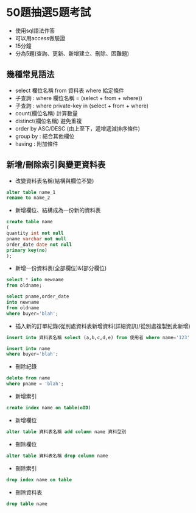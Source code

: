 # 50題抽選5題考試
- 使用sql語法作答
- 可以用access做驗證
- 15分鐘
- 分為5題(查詢、更新、新增建立、刪除、困難題)
## 幾種常見語法
- select 欄位名稱 from 資料表 where 給定條件
- 子查詢 : where 欄位名稱 = (select + from + where))
- 子查詢 : where private-key in (select + from + where)
- count(欄位名稱) 計算數量
- distinct(欄位名稱) 避免重複
- order by ASC/DESC (由上至下，遞增遞減排序條件)
- group by : 結合其他欄位
- having : 附加條件

## 新增/刪除索引與變更資料表
- 改變資料表名稱(結構與欄位不變)
``` sql
alter table name_1
rename to name_2
```

- 新增欄位、結構成為一份新的資料表
```sql
create table name
(
quantity int not null
pname varchar not null
order_date date not null
primary key(no)
);
```
- 新增一份資料表(全部欄位)&(部分欄位)
```sql
select * into newname
from oldname;
```
``` sql
select pname,order_date
into newname
from oldname
where buyer='blah';
```
- 插入新的訂單紀錄(從別處資料表新增資料(詳細資訊)/從別處複製到此新增)
```sql
insert into 資料表名稱 select (a,b,c,d,e) from 使用者 where name='123'
```
```sql
insert into name
where buyer='blah';
```
- 刪除紀錄
```sql
delete from name
where pname = 'blah';
```
- 新增索引
``` sql
create index name on table(oID)
```
- 新增欄位
```SQL
alter table 資料表名稱 add column name 資料型別
```
- 刪除欄位
```SQL
alter table 資料表名稱 drop column name
```
- 刪除索引
``` sql
drop index name on table
```
- 刪除資料表
```sql
drop table name
```

